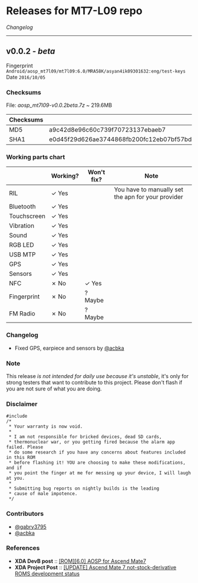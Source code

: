 Releases for MT7-L09 repo
=========================
*Changelog*
* * *
## v0.0.2 - *beta*
Fingerprint
` Android/aosp_mt7l09/mt7l09:6.0/MRA58K/asyan4ik09301632:eng/test-keys `
Date
 ` 2016/10/05 `
### Checksums
File: *aosp_mt7l09-v0.0.2beta.7z* ~ 219.6MB

|Checksums|                                        |
|---------|----------------------------------------|
|MD5      |a9c42d8e96c60c739f70723137ebaeb7        |
|SHA1     |e0d45f29d626ae3744868fb200fc12eb07bf57bd| 

### Working parts chart
|           | Working?        | Won't fix? | Note |
|-----------|-----------------|------------|------|
|RIL        | ✓ Yes           |            |You have to manually set the apn for your provider|
|Bluetooth  | ✓ Yes           |            |      |
|Touchscreen| ✓ Yes           |            |      |
|Vibration  | ✓ Yes           |            |      |
|Sound      | ✓ Yes           |            |      |
|RGB LED    | ✓ Yes           |            |      |
|USB MTP    | ✓ Yes           |            |      |
|GPS        | ✓ Yes           |            |      |
|Sensors    | ✓ Yes           |            |      |
|NFC        | ✗ No            | ✓ Yes      |      |
|Fingerprint| ✗ No            | ? Maybe    |      |
|FM Radio   | ✗ No            | ? Maybe    |      |

### Changelog
- Fixed GPS, earpiece and sensors by [@acbka](https://github.com/asyan4ik)

### Note
This release *is not intended for daily use because it's unstable*, it's only for strong testers that want to contribute to this project. Please don't flash if you are not sure of what you are doing. 

### Disclaimer
```
#include 
/*
 * Your warranty is now void.
 *
 * I am not responsible for bricked devices, dead SD cards,
 * thermonuclear war, or you getting fired because the alarm app failed. Please
 * do some research if you have any concerns about features included in this ROM
 * before flashing it! YOU are choosing to make these modifications, and if
 * you point the finger at me for messing up your device, I will laugh at you.
 *
 * Submitting bug reports on nightly builds is the leading 
 * cause of male impotence.
 */
```

### Contributors
- [@gabry3795](https://github.com/gabry3795)
- [@acbka](https://github.com/asyan4ik)


### References
- **XDA DevB post** :: [[ROM][6.0] AOSP for Ascend Mate7](http://forum.xda-developers.com/mate-7/orig-development/rom-aosp-ascend-mate7-t3465656)
- **XDA Project Post** :: [[UPDATE] Ascend Mate 7 not-stock-derivative ROMS development status](http://forum.xda-developers.com/mate-7/orig-development/update-ascend-mate-7-stock-derivative-t3241661)